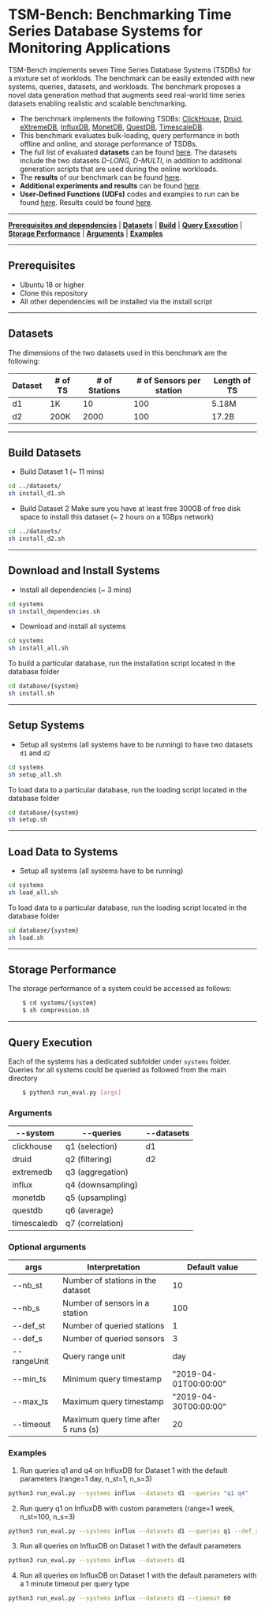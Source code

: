 # TSM-Bench: Benchmarking Time Series Database Systems for Monitoring Applications

TSM-Bench implements seven Time Series Database Systems (TSDBs) for a mixture set of worklods. The benchmark can be easily extended with new systems, queries, datasets, and workloads. The benchmark proposes a novel data generation method that augments seed real-world time series datasets enabling realistic and scalable benchmarking. 

- The benchmark implements the following TSDBs: [ClickHouse](https://clickhouse.com/), [Druid](https://druid.apache.org/), [eXtremeDB](https://www.mcobject.com/), [InfluxDB](https://docs.influxdata.com/influxdb/v1.7/), [MonetDB](https://www.monetdb.org/easy-setup/), [QuestDB](https://questdb.io/), [TimescaleDB](https://www.timescale.com/).
- This benchmark evaluates bulk-loading, query performance in both offline and online, and storage performance of TSDBs. 
- The full list of evaluated **datasets** can be found [here](). The datasets include the two datasets *D-LONG, D-MULTI*, in addition to additional generation scripts that are used during the online workloads. 
- The **results** of our benchmark can be found [here]().
- **Additional experiments and results**  can be found [here](https://github.com/eXascaleInfolab/TSM-Bench/tree/main/additional_experiments).
- **User-Defined Functions (UDFs)** codes and examples to run can be found [here](https://github.com/eXascaleInfolab/TSM-Bench/tree/main/udfs). Results could be found [here](https://github.com/eXascaleInfolab/TSM-Bench/tree/main/additional_experiments).

___
[**Prerequisites and dependencies**](#prerequisites) | [**Datasets**](#datasets) | [**Build**](#build) | [**Query Execution**](#Query-Execution) | [**Storage Performance**](#Storage-Performance) | [**Arguments**](#arguments) | [**Examples**](#examples)

___
## Prerequisites

- Ubuntu 18 or higher
- Clone this repository
- All other dependencies will be installed via the install script

___
## Datasets 

The dimensions of the two datasets used in this benchmark are the following:

| Dataset | # of TS | # of Stations | # of Sensors per station | Length of TS | 
| ------ | ------ | ------ | ------ | ------ |
| d1 | 1K | 10 | 100 | 5.18M |
| d2 | 200K | 2000 | 100 | 17.2B |

___
## Build Datasets 

- Build Dataset 1 (~ 11 mins)

```bash
cd ../datasets/
sh install_d1.sh
```

- Build Dataset 2 Make sure you have at least free 300GB of free disk space to install this dataset (~ 2 hours on a 1GBps network)

```bash
cd ../datasets/
sh install_d2.sh
```

___
## Download and Install Systems

- Install all dependencies (~ 3 mins)

```bash
cd systems
sh install_dependencies.sh
```

- Download and install all systems

```bash
cd systems
sh install_all.sh
```

To build a particular database, run the installation script located in the database folder

```bash
cd database/{system}
sh install.sh
```

___
## Setup Systems
- Setup all systems (all systems have to be running) to have two datasets ```d1``` and ```d2```

```bash
cd systems
sh setup_all.sh
```

To load data to a particular database, run the loading script located in the database folder

```bash
cd database/{system}
sh setup.sh
```

___
##  Load Data to Systems 
- Setup all systems (all systems have to be running)

```bash
cd systems
sh load_all.sh
```

To load data to a particular database, run the loading script located in the database folder

```bash
cd database/{system}
sh load.sh
```


___
## Storage Performance

The storage performance of a system could be accessed as follows: 

```bash
    $ cd systems/{system}
    $ sh compression.sh
```

___
## Query Execution

Each of the systems has a dedicated subfolder under `systems` folder. Queries for all systems could be queried as followed from the main directory

```bash
	$ python3 run_eval.py [args]
```

### Arguments 
| --system | --queries | --datasets |
| ------ | ------ | ------ |
| clickhouse | q1 (selection) | d1 |
| druid | q2 (filtering) | d2 |
| extremedb | q3 (aggregation) |  |
| influx | q4 (downsampling) |  |
| monetdb | q5 (upsampling) |  |
| questdb | q6 (average) | |
| timescaledb | q7 (correlation) | |


### Optional arguments

 | args  |  Interpretation | Default value | 
 | --------    | ------- | ------- | 
 | --nb_st   |  Number of stations in the dataset | 10
 | --nb_s   |  Number of sensors in a station | 100
 | --def_st   |   Number of queried stations | 1
 | --def_s   |   Number of queried sensors | 3
 | --rangeUnit   |  Query range unit | day
 | --min_ts   |   Minimum query timestamp | "2019-04-01T00:00:00" |
 | --max_ts   |   Maximum query timestamp | "2019-04-30T00:00:00"
 | --timeout   |   Maximum query time after 5 runs (s) | 20



### Examples

1. Run queries q1 and q4 on InfluxDB for Dataset 1 with the default parameters (range=1 day, n_st=1, n_s=3)
 
```bash 
python3 run_eval.py --systems influx --datasets d1 --queries "q1 q4"
```

2. Run query q1 on InfluxDB with custom parameters (range=1 week, n_st=100, n_s=3)
 
```bash 
python3 run_eval.py --systems influx --datasets d1 --queries q1 --def_st 100 --def_s 3 --range 1 --rangeUnit day

```

3. Run all queries on InfluxDB on Dataset 1 with the default parameters
 
```bash 
python3 run_eval.py --systems influx --datasets d1
```

4. Run all queries on InfluxDB on Dataset 1 with the default parameters with a 1 minute timeout per query type
 
```bash 
python3 run_eval.py --systems influx --datasets d1 --timeout 60
```


